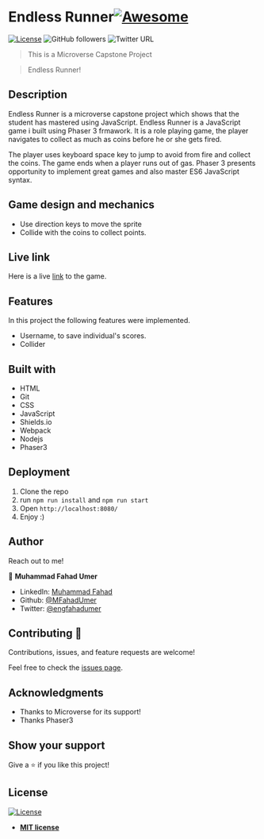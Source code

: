 # Endless Runner[![Awesome](https://cdn.rawgit.com/sindresorhus/awesome/d7305f38d29fed78fa85652e3a63e154dd8e8829/media/badge.svg)](https://github.com/MFahadUmer/todolist)

[![License](https://img.shields.io/badge/License-MIT-green.svg)]()
![GitHub followers](https://img.shields.io/github/followers/MFahadUmer?label=mfahadumer&style=social)
![Twitter URL](https://img.shields.io/twitter/follow/engfahadumer?label=Follow&style=social)

> This is a Microverse Capstone Project

> Endless Runner!

## Description

Endless Runner is a microverse capstone project which shows that the student has mastered using JavaScript. Endless Runner is a JavaScript game i built using Phaser 3 frmawork. It is a role playing game, the player navigates to collect as much as coins before he or she gets fired.

The player uses keyboard space key to jump to avoid from fire and collect the coins. The game ends when a player runs out of gas. Phaser 3 presents opportunity to implement great games and also master ES6 JavaScript syntax.


## Game design and mechanics

- Use direction keys to move the sprite
- Collide with the coins to collect points.


## Live link

Here is a live <a href="">link</a> to the game.

## Features

In this project the following features were implemented.

- Username, to save individual's scores.
- Collider

## Built with

- HTML
- Git
- CSS
- JavaScript
- Shields.io
- Webpack
- Nodejs
- Phaser3

## Deployment

1. Clone the repo
2. run `npm run install` and `npm run start`
3. Open `http://localhost:8080/`
4. Enjoy :)

## Author

Reach out to me!

👤 **Muhammad Fahad Umer**

- LinkedIn: [Muhammad Fahad](https://www.linkedin.com/in/hillarykiptoo)
- Github: [@MFahadUmer](https://github.com/MFahadUmer)
- Twitter: [@engfahadumer](https://twitter.com/@engfahadumer)

## Contributing 🤝

Contributions, issues, and feature requests are welcome!

Feel free to check the [issues page](https://github.com/MFahadUmer/Endless-Runner/issues).

## Acknowledgments

- Thanks to Microverse for its support!
- Thanks Phaser3

## Show your support

Give a ⭐️ if you like this project!

## License

[![License](http://img.shields.io/:license-mit-blue.svg?style=flat-square)](http://badges.mit-license.org)

- **[MIT license](http://opensource.org/licenses/mit-license.php)**
